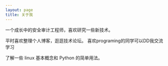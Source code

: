 ```yaml
---
layout: page
title: 关于我 
---
```


一个成长中的安全审计工程师，喜欢研究一些新技术。
<p>
平时喜欢整理个人博客，逛逛技术论坛。
  喜欢programing的同学可以DD我交流学习
<p>
了解一些 linux 基本概念和 Python 的简单用法。
  
  






